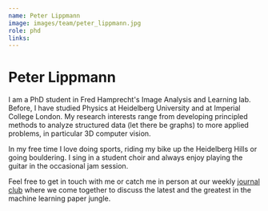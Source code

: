 ```yaml
---
name: Peter Lippmann
image: images/team/peter_lippmann.jpg
role: phd
links:
---
```


# Peter Lippmann


I am a PhD student in Fred Hamprecht's Image Analysis and Learning lab. Before, I have studied Physics at Heidelberg University and at Imperial College London. My research interests range from developing principled methods to analyze structured data (let there be graphs) to more applied problems, in particular 3D computer vision.

In my free time I love doing sports, riding my bike up the Heidelberg Hills or going bouldering. I sing in a student choir and always enjoy playing the guitar in the occasional jam session. 

Feel free to get in touch with me or catch me in person at our weekly [journal club](https://sciai-lab.github.io/lab-webpage/teaching/23s/journal-club/) where we come together to discuss the latest and the greatest in the machine learning paper jungle.